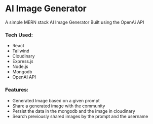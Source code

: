 # AI Image Generator

A simple MERN stack AI Image Generator Built using the OpenAi API

### Tech Used:
- React
- Tailwind
- Cloudinary
- Express.js
- Node.js
- Mongodb
- OpenAI API

### Features:
- Generated Image based on a given prompt
- Share a generated image with the community
- Persist the data in the mongodb and the image in cloudinary
- Search previously shared images by the prompt and the username
